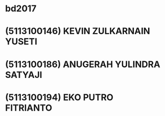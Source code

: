 # bd2017

# (5113100146)  KEVIN ZULKARNAIN YUSETI
# (5113100186)  ANUGERAH YULINDRA SATYAJI
# (5113100194)  EKO PUTRO FITRIANTO
